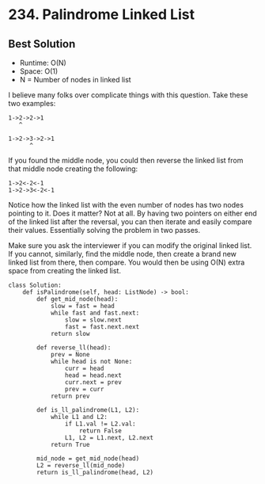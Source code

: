 # 234. Palindrome Linked List

## Best Solution
- Runtime: O(N)
- Space: O(1)
- N = Number of nodes in linked list

I believe many folks over complicate things with this question.
Take these two examples:
```
1->2->2->1
   ^
   
1->2->3->2->1
      ^
```
If you found the middle node, you could then reverse the linked list from that middle node creating the following:
```
1->2<-2<-1
1->2->3<-2<-1
```
Notice how the linked list with the even number of nodes has two nodes pointing to it. Does it matter? Not at all.
By having two pointers on either end of the linked list after the reversal, you can then iterate and easily compare their values.
Essentially solving the problem in two passes. 

Make sure you ask the interviewer if you can modify the original linked list. If you cannot, similarly, find the middle node, then create a brand new linked list from there, then compare. You would then be using O(N) extra space from creating the linked list.

```
class Solution:
    def isPalindrome(self, head: ListNode) -> bool:
        def get_mid_node(head):
            slow = fast = head
            while fast and fast.next:
                slow = slow.next
                fast = fast.next.next
            return slow
        
        def reverse_ll(head):
            prev = None
            while head is not None:
                curr = head
                head = head.next
                curr.next = prev
                prev = curr
            return prev
        
        def is_ll_palindrome(L1, L2):
            while L1 and L2:
                if L1.val != L2.val:
                    return False
                L1, L2 = L1.next, L2.next
            return True
        
        mid_node = get_mid_node(head)
        L2 = reverse_ll(mid_node)
        return is_ll_palindrome(head, L2)
```
